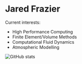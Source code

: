 # Jared Frazier

Current interests:
* High Performance Computing
* Finite Element/Volume Methods
* Computational Fluid Dynamics
* Atmospheric Modelling

![GitHub stats](https://github-readme-stats.vercel.app/api?username=jfdev001&show_icons=true&theme=dark&hide_title=true&rank_icon=github)

<!--![Top Langs](https://github-readme-stats.vercel.app/api/top-langs/?username=jfdev001&layout=compact&theme=dark&hide=cmake)

<!--
Languages:

| Language    | Proficiency |
| ----------- | ----------- |
| Python      | Proficient       |
| Julia           | Proficient        |
| C       | Proficient|
| C++ | Proficient |
| Mathematica | Somewhat Proficient |
| R           | Somewhat Proficient |
| MATLAB | Limited Proficiency |
-->


<!-- [![Top Langs](https://github-readme-stats.vercel.app/api/top-langs/?username=jfdev001)](https://github.com/anuraghazra/github-readme-stats) -->

<!--
**jfdev001/jfdev001** is a ✨ _special_ ✨ repository because its `README.md` (this file) appears on your GitHub profile.

Here are some ideas to get you started:

- 🔭 I’m currently working on ...
- 🌱 I’m currently learning ...
- 👯 I’m looking to collaborate on ...
- 🤔 I’m looking for help with ...
- 💬 Ask me about ...
- 📫 How to reach me: ...
- 😄 Pronouns: ...
- ⚡ Fun fact: ...
-->

